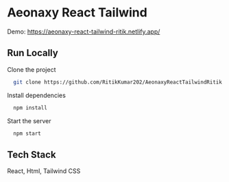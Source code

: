 
# Aeonaxy React Tailwind

Demo: https://aeonaxy-react-tailwind-ritik.netlify.app/


## Run Locally

Clone the project

```bash
  git clone https://github.com/RitikKumar202/AeonaxyReactTailwindRitik.git
```

Install dependencies

```bash
  npm install
```

Start the server

```bash
  npm start
```


## Tech Stack

React, Html, Tailwind CSS

